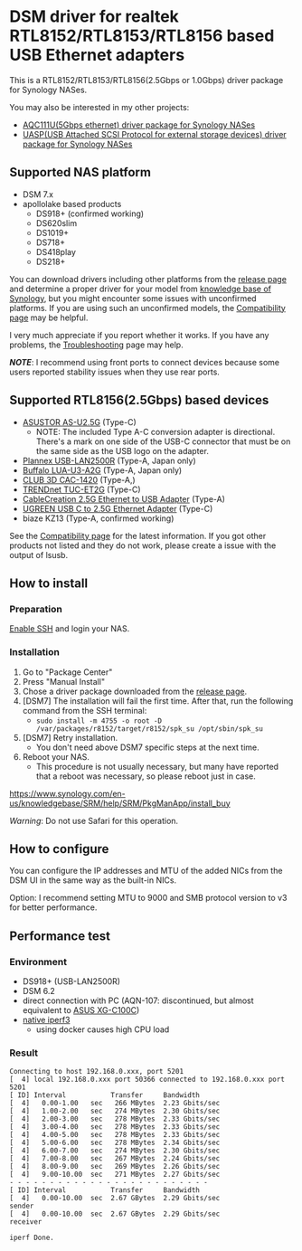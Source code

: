 # DSM driver for realtek RTL8152/RTL8153/RTL8156 based USB Ethernet adapters

This is a RTL8152/RTL8153/RTL8156(2.5Gbps or 1.0Gbps) driver package for Synology NASes.

You may also be interested in my other projects:
* [AQC111U(5Gbps ethernet) driver package for Synology NASes](https://github.com/bb-qq/aqc111)
* [UASP(USB Attached SCSI Protocol for external storage devices) driver package for Synology NASes](https://github.com/bb-qq/uas)

## Supported NAS platform

* DSM 7.x
* apollolake based products
    * DS918+ (confirmed working)
    * DS620slim
    * DS1019+
    * DS718+
    * DS418play
    * DS218+

You can download drivers including other platforms from the [release page](https://github.com/bb-qq/r8152/releases) and determine a proper driver for your model from [knowledge base of Synology](https://www.synology.com/en-global/knowledgebase/DSM/tutorial/Compatibility_Peripherals/What_kind_of_CPU_does_my_NAS_have), but you might encounter some issues with unconfirmed platforms. If you are using such an unconfirmed models, the [Compatibility page](https://github.com/bb-qq/r8152/wiki/Compatibility) may be helpful.

I very much appreciate if you report whether it works. If you have any problems, the [Troubleshooting](https://github.com/bb-qq/r8152/wiki/Troubleshooting) page may help.

***NOTE***: I recommend using front ports to connect devices because some users reported stability issues when they use rear ports.

## Supported RTL8156(2.5Gbps) based devices

* [ASUSTOR AS-U2.5G](https://amzn.to/2ZRx1pi) (Type-C)
  * NOTE: The included Type A-C conversion adapter is directional. There's a mark on one side of the USB-C connector that must be on the same side as the USB logo on the adapter.
* [Plannex USB-LAN2500R](https://amzn.to/2ZISyAb) (Type-A, Japan only)
* [Buffalo LUA-U3-A2G](https://amzn.to/36kGQf9) (Type-A, Japan only)
* [CLUB 3D CAC-1420](https://amzn.to/2ZPmzKD) (Type-A,)
* [TRENDnet TUC-ET2G](https://amzn.to/2PLmR5v) (Type-C)
* [CableCreation 2.5G Ethernet to USB Adapter](https://amzn.to/39yfZyj) (Type-A)
* [UGREEN USB C to 2.5G Ethernet Adapter](https://amzn.to/3fzXmfE) (Type-C)
* biaze KZ13 (Type-A, confirmed working)

See the [Compatibility page](https://github.com/bb-qq/r8152/wiki/Compatibility) for the latest information.
If you got other products not listed and they do not work, please create a issue with the output of lsusb.

## How to install

### Preparation

[Enable SSH](https://www.synology.com/en-us/knowledgebase/DSM/tutorial/General_Setup/How_to_login_to_DSM_with_root_permission_via_SSH_Telnet) and login your NAS.

### Installation

1. Go to "Package Center"
2. Press "Manual Install"
3. Chose a driver package downloaded from the [release page](https://github.com/bb-qq/r8152/releases).
4. [DSM7] The installation will fail the first time. After that, run the following command from the SSH terminal:
   * `sudo install -m 4755 -o root -D /var/packages/r8152/target/r8152/spk_su /opt/sbin/spk_su`
5. [DSM7] Retry installation. 
   * You don't need above DSM7 specific steps at the next time.
6. Reboot your NAS.
   * This procedure is not usually necessary, but many have reported that a reboot was necessary, so please reboot just in case.

https://www.synology.com/en-us/knowledgebase/SRM/help/SRM/PkgManApp/install_buy

*Warning*: Do not use Safari for this operation.

## How to configure

You can configure the IP addresses and MTU of the added NICs from the DSM UI in the same way as the built-in NICs.

Option: I recommend setting MTU to 9000 and SMB protocol version to v3 for better performance.

## Performance test

### Environment
* DS918+ (USB-LAN2500R)
* DSM 6.2
* direct connection with PC (AQN-107: discontinued, but almost equivalent to [ASUS XG-C100C](https://amzn.to/3fPJUX3))
* [native iperf3](http://www.jadahl.com/iperf-arp-scan/DSM_6.2/)
    * using docker causes high CPU load

### Result
````
Connecting to host 192.168.0.xxx, port 5201
[  4] local 192.168.0.xxx port 50366 connected to 192.168.0.xxx port 5201
[ ID] Interval           Transfer     Bandwidth
[  4]   0.00-1.00   sec   266 MBytes  2.23 Gbits/sec
[  4]   1.00-2.00   sec   274 MBytes  2.30 Gbits/sec
[  4]   2.00-3.00   sec   278 MBytes  2.33 Gbits/sec
[  4]   3.00-4.00   sec   278 MBytes  2.33 Gbits/sec
[  4]   4.00-5.00   sec   278 MBytes  2.33 Gbits/sec
[  4]   5.00-6.00   sec   278 MBytes  2.34 Gbits/sec
[  4]   6.00-7.00   sec   274 MBytes  2.30 Gbits/sec
[  4]   7.00-8.00   sec   267 MBytes  2.24 Gbits/sec
[  4]   8.00-9.00   sec   269 MBytes  2.26 Gbits/sec
[  4]   9.00-10.00  sec   271 MBytes  2.27 Gbits/sec
- - - - - - - - - - - - - - - - - - - - - - - - -
[ ID] Interval           Transfer     Bandwidth
[  4]   0.00-10.00  sec  2.67 GBytes  2.29 Gbits/sec                  sender
[  4]   0.00-10.00  sec  2.67 GBytes  2.29 Gbits/sec                  receiver

iperf Done.
````
